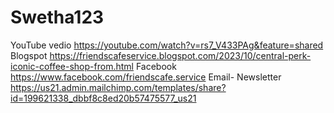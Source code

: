 # Swetha123
YouTube vedio 
https://youtube.com/watch?v=rs7_V433PAg&feature=shared
Blogspot
https://friendscafeservice.blogspot.com/2023/10/central-perk-iconic-coffee-shop-from.html
Facebook
https://www.facebook.com/friendscafe.service
Email- Newsletter
https://us21.admin.mailchimp.com/templates/share?id=199621338_dbbf8c8ed20b57475577_us21
